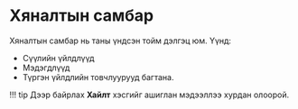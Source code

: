 # Хяналтын самбар

Хяналтын самбар нь таны үндсэн тойм дэлгэц юм. Үүнд:  
- Сүүлийн үйлдлүүд  
- Мэдэгдлүүд  
- Түргэн үйлдлийн товчлуурууд багтана.  

!!! tip
    Дээр байрлах **Хайлт** хэсгийг ашиглан мэдээллээ хурдан олоорой.  
